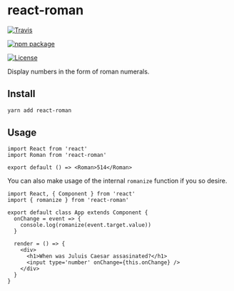 # react-roman

[![Travis][build-badge]][build]

[![npm package][npm-badge]][npm]

[![License][license-badge]][license]

Display numbers in the form of roman numerals.

[build-badge]: https://img.shields.io/travis/lasseborly/react-roman/master.svg?style=flat-square
[build]: https://travis-ci.org/lasseborly/react-roman
[npm-badge]: https://img.shields.io/npm/v/react-roman.svg?style=flat-square
[npm]: https://www.npmjs.org/package/react-roman
[license-badge]: https://img.shields.io/npm/l/react-roman.svg?style=flat-square
[license]: https://www.npmjs.com/package/react-roman

## Install

```bash
yarn add react-roman
```

## Usage

```JSX
import React from 'react'
import Roman from 'react-roman'

export default () => <Roman>514</Roman>
```

You can also make usage of the internal `romanize` function if you so desire.

```JSX
import React, { Component } from 'react'
import { romanize } from 'react-roman'

export default class App extends Component {
  onChange = event => {
    console.log(romanize(event.target.value))
  }

  render = () => {
    <div>
      <h1>When was Juluis Caesar assasinated?</h1>
      <input type='number' onChange={this.onChange} />
    </div>
  }
}

```
